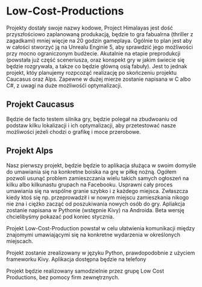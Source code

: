 # Low-Cost-Productions

Projekty dostały swoje nazwy kodowe, Project Himalayas jest dość przyszłościowo zaplanowaną produkacją, będzie to gra fabualrna (thriller z zagadkami) mniej więcje na 20 godzin gameplaya. Ogólnie to plan jest aby w całości stworzyć ją na Unrealu Enginie 5, aby sprawdzić jego możliwości przy mocno ograniczonym budżecie. Akutalnie na etapie preprodukcji (powstała już część sceneriusza, oraz konspekt gry w jakim świecie się będzie rozgrywała, a takze co będzie główną osią fabuły). Jest to jednak projekt, któy planujemy rozpcoząć realizację po skończeniu projektu Caucasus oraz Alps. Zapewne w dużej mierze zostanie napisana w C albo C#, z uwagi na duże możliwośći optymalizacji.

## Projekt Caucasus 
Będzie de facto testem silnika gry, będzie polegał na zbudwoaniu od podstaw kilku lokalizacji i ich optymalizacji, aby przetestować nasze możliwości jeżeli chodzi o grafikę i moce przerobowe.

## Projekt Alps
Nasz pierwszy projekt, będzie będzie to aplikacja służąca w swoim domyśle do umawiania się na konkretne boiska na grę w piłkę nożną. Ogółem pozwoli usunąć problem zamieszczania wielu takich samych ogłoszeń na kilku albo kilkunastu grupach na Facebooku. Usprawni cały proces umawiania się na wspólne granie szybko i z każdego miejsca. Zwłaszcza kiedy ktoś się np. przeprowadził i w nowym miejscu zamieszkania nikogo nie zna i ciężko zacząć od poszukiwania nowych osób do gry.
Apliakcja zostanie napisana w Pythonie (wstępnie Kivy) na Androida. Beta wersję chcielibyśmy pokazać pod koniec stycznia. 


Projekt Low-Cost-Production powstał w celu ułatwienia komunikacji między znajomymi umawiającymi się na konkretne wydarzenia w
określonych miejscach.


Projekt zostanie zrealizowany w języku Python, prawdopodobnie z użyciem frameworku Kivy. Aplikacja dostępna będzie na telefony


Projekt będzie realizowany samodzielnie przez grupę Low Cost Productions, bez pomocy firm zewnętrznych. 
